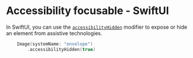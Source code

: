 # Accessibility focusable - SwiftUI

In SwiftUI, you can use the [`accessibilityHidden`](https://developer.apple.com/documentation/swiftui/view/accessibilityhidden(_:)) modifier to expose or hide an element from assistive technologies.

```swift
    Image(systemName: "envelope")
        .accessibilityHidden(true)
```
